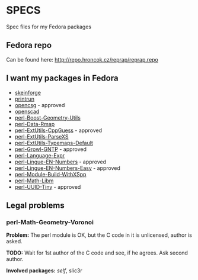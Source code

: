 SPECS
=====

Spec files for my Fedora packages

Fedora repo
-----------

Can be found here: http://repo.hroncok.cz/reprap/reprap.repo

I want my packages in Fedora
----------------------------

 * [skeinforge](https://bugzilla.redhat.com/show_bug.cgi?id=863793)
 * [printrun](https://bugzilla.redhat.com/show_bug.cgi?id=863796)
 * [opencsg](https://bugzilla.redhat.com/show_bug.cgi?id=870860) - approved
 * [openscad](https://bugzilla.redhat.com/show_bug.cgi?id=864187)
 * [perl-Boost-Geometry-Utils](https://bugzilla.redhat.com/show_bug.cgi?id=876408)
 * [perl-Data-Rmap](https://bugzilla.redhat.com/show_bug.cgi?id=876406)
 * [perl-ExtUtils-CppGuess](https://bugzilla.redhat.com/show_bug.cgi?id=876403) - approved
 * [perl-ExtUtils-ParseXS](https://bugzilla.redhat.com/show_bug.cgi?id=876401)
 * [perl-ExtUtils-Typemaps-Default](https://bugzilla.redhat.com/show_bug.cgi?id=876399)
 * [perl-Growl-GNTP](https://bugzilla.redhat.com/show_bug.cgi?id=876409) - approved
 * [perl-Language-Expr](https://bugzilla.redhat.com/show_bug.cgi?id=876411)
 * [perl-Lingue-EN-Numbers](https://bugzilla.redhat.com/show_bug.cgi?id=878245) - approved
 * [perl-Lingue-EN-Numbers-Easy](https://bugzilla.redhat.com/show_bug.cgi?id=878247) - approved
 * [perl-Module-Build-WithXSpp](https://bugzilla.redhat.com/show_bug.cgi?id=876405)
 * [perl-Math-Libm](https://bugzilla.redhat.com/show_bug.cgi?id=877765)
 * [perl-UUID-Tiny](https://bugzilla.redhat.com/show_bug.cgi?id=878680) - approved

Legal problems
--------------

### perl-Math-Geometry-Voronoi

**Problem:** The perl module is OK, but the C code in it is unlicensed, author is asked.

**TODO:** Wait for 1st author of the C code and see, if he agrees. Ask second author.

**Involved packages:** _self_, slic3r

